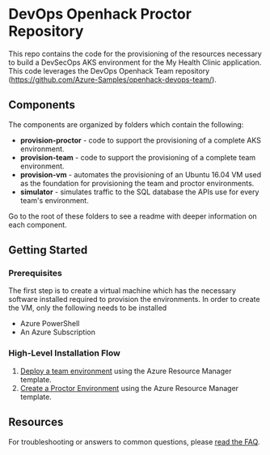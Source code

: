 # DevOps Openhack Proctor Repository

This repo contains the code for the provisioning of the resources necessary to build a DevSecOps AKS environment for the My Health Clinic application. This code leverages the DevOps Openhack Team repository (https://github.com/Azure-Samples/openhack-devops-team/).

## Components

The components are organized by folders which contain the following:

* **provision-proctor** - code to support the provisioning of a complete AKS environment.
* **provision-team** - code to support the provisioning of a complete team environment.
* **provision-vm** - automates the provisioning of an Ubuntu 16.04 VM used as the foundation for provisioning the team and proctor environments.
* **simulator** - simulates traffic to the SQL database the APIs use for every team's environment.

Go to the root of these folders to see a readme with deeper information on each component.

## Getting Started

### Prerequisites

The first step is to create a virtual machine which has the necessary software installed required to provision the environments.  In order to create the VM, only the following needs to be installed

* Azure PowerShell
* An Azure Subscription

### High-Level Installation Flow

1. [Deploy a team environment](./provision-vm) using the Azure Resource Manager template.
2. [Create a Proctor Environment](./provision-proctor) using the Azure Resource Manager template.

## Resources

For troubleshooting or answers to common questions, please [read the FAQ](FAQ.md).
